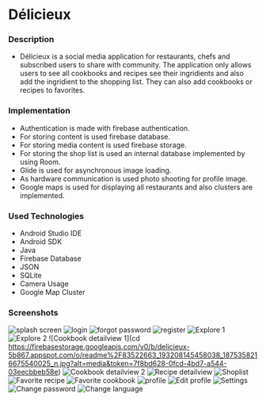 # Délicieux

### Description
- Délicieux is a social media application for restaurants, chefs and subscribed users to share with community. The application only allows users to see all cookbooks and recipes see their ingridients and also add the ingridient to the shopping list. They can also add cookbooks or recipes to favorites.

### Implementation
- Authentication is made with firebase authentication. 
- For storing content is used firebase database.
- For storing media content is used firebase storage.
- For storing the shop list is used an internal database implemented by using Room.
- Glide is used for asynchronous image loading.
- As hardware communication is used photo shooting for profile image.
- Google maps is used for displaying all restaurants and also clusters are implemented.

### Used Technologies

- Android Studio IDE
- Android SDK
- Java
- Firebase Database
- JSON
- SQLite
- Camera Usage
- Google Map Cluster

### Screenshots
![splash screen](https://firebasestorage.googleapis.com/v0/b/delicieux-5b867.appspot.com/o/readme%2F106620068_930277620719004_1507321264358090538_n.jpg?alt=media&token=061e6dd1-e29a-45b9-9add-a6f1575d7a2b)
![login](https://firebasestorage.googleapis.com/v0/b/delicieux-5b867.appspot.com/o/readme%2F106669646_892861351213377_4360920722622624336_n.jpg?alt=media&token=97a956b7-e248-42ee-99b5-45c6c948bec3)
![forgot password](https://firebasestorage.googleapis.com/v0/b/delicieux-5b867.appspot.com/o/readme%2F106794628_717820425432589_7993744080737014587_n.jpg?alt=media&token=48fbf380-a10d-41be-8d09-29be4e92c856)
![register](https://firebasestorage.googleapis.com/v0/b/delicieux-5b867.appspot.com/o/readme%2F106613982_721576278596408_8473114047439993554_n.jpg?alt=media&token=181a866b-eed8-44ce-bb4a-9ecbe9fc99be)
![Explore 1](https://firebasestorage.googleapis.com/v0/b/delicieux-5b867.appspot.com/o/readme%2F106593696_321378495925587_7250366099524328530_n.jpg?alt=media&token=335480e4-ad34-4119-b359-569265eff603)
![Explore 2](https://firebasestorage.googleapis.com/v0/b/delicieux-5b867.appspot.com/o/readme%2F106712282_1126966714370263_3330412564343335425_n.jpg?alt=media&token=e6835de5-072b-4ac2-8332-d0ceae2f9bea)
![Cookbook detailview 1](cd https://firebasestorage.googleapis.com/v0/b/delicieux-5b867.appspot.com/o/readme%2F83522663_193208145458038_1875358216675540025_n.jpg?alt=media&token=7f8bd628-0fcd-4bd7-a544-03eecbbeb58e)
![Cookbook detailview 2](https://firebasestorage.googleapis.com/v0/b/delicieux-5b867.appspot.com/o/readme%2F106527159_204106180864172_610274541585170364_n.jpg?alt=media&token=2a57c653-7f39-4bdb-b681-88ca7cb66859)
![Recipe detailview](https://firebasestorage.googleapis.com/v0/b/delicieux-5b867.appspot.com/o/readme%2F106720161_195245375215399_6644705661176408139_n.jpg?alt=media&token=1d21f86d-16ea-47c3-b41d-75071051f76b)
![Shoplist](https://firebasestorage.googleapis.com/v0/b/delicieux-5b867.appspot.com/o/readme%2F106715943_2696970247236140_8345096512223107485_n.jpg?alt=media&token=58c37790-6e85-4229-b747-4aa167ee693e)
![Favorite recipe](https://firebasestorage.googleapis.com/v0/b/delicieux-5b867.appspot.com/o/readme%2F106677740_2659589034283838_2473558196611860426_n.jpg?alt=media&token=1badd604-4d52-4759-a9c4-bb5490d7c261)
![Favorite cookbook](https://firebasestorage.googleapis.com/v0/b/delicieux-5b867.appspot.com/o/readme%2F106661822_2665314400423686_1554613441722277662_n.jpg?alt=media&token=5291608e-69fb-4436-969a-97235d79bee5)
![profile](https://firebasestorage.googleapis.com/v0/b/delicieux-5b867.appspot.com/o/readme%2F106701550_266908011073281_2976832544382035272_n.jpg?alt=media&token=e5bd3fb9-89d6-4b22-8fa4-ebb9c2549dc8)
![Edit profile](https://firebasestorage.googleapis.com/v0/b/delicieux-5b867.appspot.com/o/readme%2F106898777_732031677594498_8382917096164558689_n.jpg?alt=media&token=5c8c85ec-6e2a-4ae9-8cab-9b571cb03cdb)
![Settings](https://firebasestorage.googleapis.com/v0/b/delicieux-5b867.appspot.com/o/readme%2F106741676_708641339930356_6264711401832977091_n.jpg?alt=media&token=165abfd7-2275-4fde-ad2b-91db018299ed)
![Change password](https://firebasestorage.googleapis.com/v0/b/delicieux-5b867.appspot.com/o/readme%2F106620069_739679680119555_6119284993926152170_n.jpg?alt=media&token=6082f57a-8539-4b5d-9434-c1a02f897ce0)
![Change language](https://firebasestorage.googleapis.com/v0/b/delicieux-5b867.appspot.com/o/readme%2F106421378_624496301783879_795496653303958729_n.jpg?alt=media&token=ca776d17-46d8-491c-88ee-ec83d2888d27)
